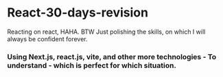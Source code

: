 # React-30-days-revision
Reacting on react, HAHA. BTW Just polishing the skills, on which I will always be confident forever.

### Using Next.js, react.js, vite, and other more technologies - To understand - which is perfect for which situation.
